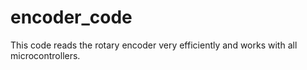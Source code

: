 # encoder_code
This code reads the rotary encoder very efficiently and works with all microcontrollers.
